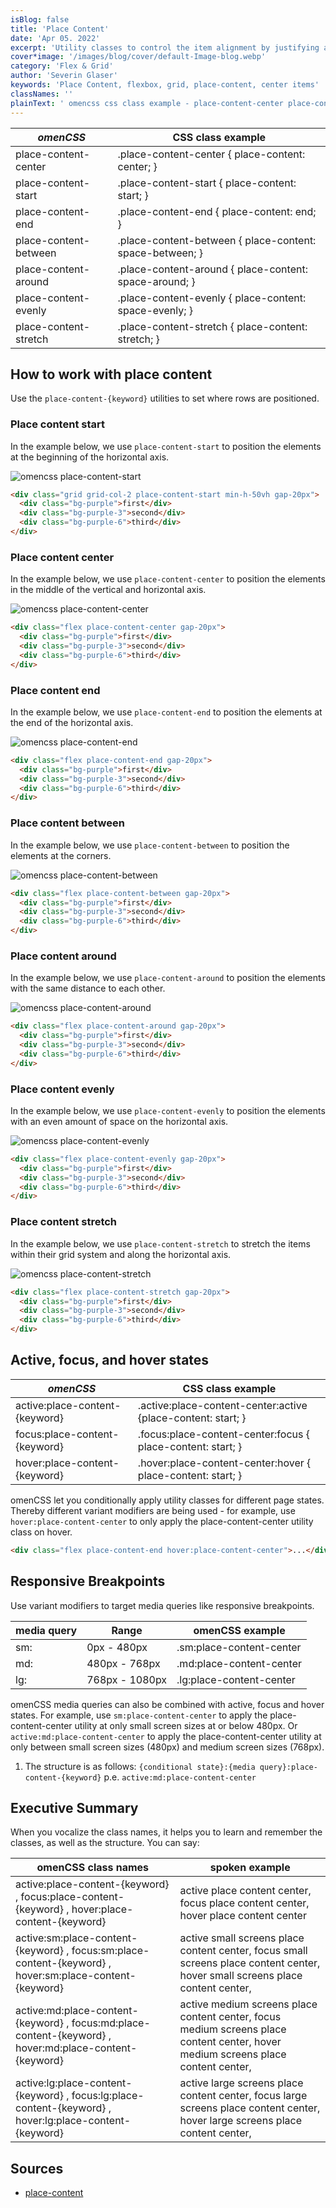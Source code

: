 ```yaml
---
isBlog: false
title: 'Place Content'
date: 'Apr 05. 2022'
excerpt: 'Utility classes to control the item alignment by justifying and aligning it.'
cover*image: '/images/blog/cover/default-Image-blog.webp'
category: 'Flex & Grid'
author: 'Severin Glaser'
keywords: 'Place Content, flexbox, grid, place-content, center items'
classNames: ''
plainText: ' omencss css class example - place-content-center place-content-center place-content: center; place-content-start place-content-start place-content: start; place-content-end place-content-end place-content: end; place-content-between place-content-between place-content: space-between; place-content-around place-content-around place-content: space-around; place-content-evenly place-content-evenly place-content: space-evenly; place-content-stretch place-content-stretch place-content: stretch; how to work with place content use the place-content- keyword utilities to set where rows are positioned place-content-start in the example below we use place-content-start to position the elements at the beginning of the horizontal axis ! omencss place-content-start images docs flex place-content-start webp?style=centerme html div class=grid grid-col-2 place-content-start min-h-50vh gap-20px div class=bg-purple first div div class=bg-purple-3 second div div class=bg-purple-6 third div div place-content-center in the example below we use place-content-center to position the elements in the middle of the vertical and horizontal axis ! omencss place-content-center images docs flex place-content-center webp?style=centerme html div class=flex place-content-center gap-20px div class=bg-purple first div div class=bg-purple-3 second div div class=bg-purple-6 third div div place-content-end in the example below we use place-content-end to position the elements at the end of the horizontal axis ! omencss place-content-end images docs flex place-content-end webp?style=centerme html div class=flex place-content-end gap-20px div class=bg-purple first div div class=bg-purple-3 second div div class=bg-purple-6 third div div place-content-between in the example below we use place-content-between to position the elements at the corners ! omencss place-content-between images docs flex place-content-between webp?style=centerme html div class=flex place-content-between gap-20px div class=bg-purple first div div class=bg-purple-3 second div div class=bg-purple-6 third div div place-content-around in the example below we use place-content-around to position the elements with the same distance to each other ! omencss place-content-around images docs flex place-content-around webp?style=centerme html div class=flex place-content-around gap-20px div class=bg-purple first div div class=bg-purple-3 second div div class=bg-purple-6 third div div place-content-evenly in the example below we use place-content-evenly to position the elements with an even amount of space on the horizontal axis ! omencss place-content-evenly images docs flex place-content-evenly webp?style=centerme html div class=flex place-content-evenly gap-20px div class=bg-purple first div div class=bg-purple-3 second div div class=bg-purple-6 third div div place-content-stretch in the example below we use place-content-stretch to stretch the items within their grid system and along the horizontal axis ! omencss place-content-stretch images docs flex place-content-stretch webp?style=centerme html div class=flex place-content-stretch gap-20px div class=bg-purple first div div class=bg-purple-3 second div div class=bg-purple-6 third div div active focus and hover states omencss css class example - active:place-content- keyword active :place-content-center:active place-content: start; focus:place-content- keyword focus :place-content-center:focus place-content: start; hover:place-content- keyword hover :place-content-center:hover place-content: start; omencss let you conditionally apply utility classes for different page states thereby different variant modifiers are being used - for example use hover:place-content-center to only apply the place-content-center utility class on hover html div class=flex place-content-end hover:place-content-center div responsive breakpoints use variant modifiers to target media queries like responsive breakpoints media query range omencss example - sm: 0px - 480px sm:place-content-center md: 480px - 768px md:place-content-center lg: 768px - 1080px lg:place-content-center omencss media queries can also be combined with active focus and hover states for example use sm:place-content-center to apply the place-content-center utility at only small screen sizes at or below 480px or active:md:place-content-center to apply the place-content-center utility at only between small screen sizes 480px and medium screen sizes 768px 1 the structure is as follows: conditional state : media query :place-content- keyword p e active:md:place-content-center executive summary when you vocalize the class names it helps you to learn and remember the classes as well as the structure you can say: omencss class names spoken example - - active:place-content- keyword focus:place-content- keyword hover:place-content- keyword active place content center focus place content center hover place content center active:sm:place-content- keyword focus:sm:place-content- keyword hover:sm:place-content- keyword active small screens place content center focus small screens place content center hover small screens place content center active:md:place-content- keyword focus:md:place-content- keyword hover:md:place-content- keyword active medium screens place content center focus medium screens place content center hover medium screens place content center active:lg:place-content- keyword focus:lg:place-content- keyword hover:lg:place-content- keyword active large screens place content center focus large screens place content center hover large screens place content center sources - place-content https: developer mozilla org en-us docs web css place-content '
---
```


| _omenCSS_             | CSS class example                                        |
| --------------------- | -------------------------------------------------------- |
| place-content-center  | .place-content-center { place-content: center; }         |
| place-content-start   | .place-content-start { place-content: start; }           |
| place-content-end     | .place-content-end { place-content: end; }               |
| place-content-between | .place-content-between { place-content: space-between; } |
| place-content-around  | .place-content-around { place-content: space-around; }   |
| place-content-evenly  | .place-content-evenly { place-content: space-evenly; }   |
| place-content-stretch | .place-content-stretch { place-content: stretch; }       |

## How to work with place content

Use the `place-content-{keyword}` utilities to set where rows are positioned.

### Place content start

In the example below, we use `place-content-start` to position the elements at the beginning of the horizontal axis.

![omencss place-content-start](/images/docs/flex/place-content-start.webp?style=centerme)

```html
<div class="grid grid-col-2 place-content-start min-h-50vh gap-20px">
  <div class="bg-purple">first</div>
  <div class="bg-purple-3">second</div>
  <div class="bg-purple-6">third</div>
</div>
```

### Place content center

In the example below, we use `place-content-center` to position the elements in the middle of the vertical and horizontal axis.

![omencss place-content-center](/images/docs/flex/place-content-center.webp?style=centerme)

```html
<div class="flex place-content-center gap-20px">
  <div class="bg-purple">first</div>
  <div class="bg-purple-3">second</div>
  <div class="bg-purple-6">third</div>
</div>
```

### Place content end

In the example below, we use `place-content-end` to position the elements at the end of the horizontal axis.

![omencss place-content-end](/images/docs/flex/place-content-end.webp?style=centerme)

```html
<div class="flex place-content-end gap-20px">
  <div class="bg-purple">first</div>
  <div class="bg-purple-3">second</div>
  <div class="bg-purple-6">third</div>
</div>
```

### Place content between

In the example below, we use `place-content-between` to position the elements at the corners.

![omencss place-content-between](/images/docs/flex/place-content-between.webp?style=centerme)

```html
<div class="flex place-content-between gap-20px">
  <div class="bg-purple">first</div>
  <div class="bg-purple-3">second</div>
  <div class="bg-purple-6">third</div>
</div>
```

### Place content around

In the example below, we use `place-content-around` to position the elements with the same distance to each other.

![omencss place-content-around](/images/docs/flex/place-content-around.webp?style=centerme)

```html
<div class="flex place-content-around gap-20px">
  <div class="bg-purple">first</div>
  <div class="bg-purple-3">second</div>
  <div class="bg-purple-6">third</div>
</div>
```

### Place content evenly

In the example below, we use `place-content-evenly` to position the elements with an even amount of space on the horizontal axis.

![omencss place-content-evenly](/images/docs/flex/place-content-evenly.webp?style=centerme)

```html
<div class="flex place-content-evenly gap-20px">
  <div class="bg-purple">first</div>
  <div class="bg-purple-3">second</div>
  <div class="bg-purple-6">third</div>
</div>
```

### Place content stretch

In the example below, we use `place-content-stretch` to stretch the items within their grid system and along the horizontal axis.

![omencss place-content-stretch](/images/docs/flex/place-content-stretch.webp?style=centerme)

```html
<div class="flex place-content-stretch gap-20px">
  <div class="bg-purple">first</div>
  <div class="bg-purple-3">second</div>
  <div class="bg-purple-6">third</div>
</div>
```

## Active, focus, and hover states

| _omenCSS_                      | CSS class example                                             |
| ------------------------------ | ------------------------------------------------------------- |
| active:place-content-{keyword} | .active\:place-content-center:active {place-content: start; } |
| focus:place-content-{keyword}  | .focus\:place-content-center:focus { place-content: start; }  |
| hover:place-content-{keyword}  | .hover\:place-content-center:hover { place-content: start; }  |

omenCSS let you conditionally apply utility classes for different page states. Thereby different variant modifiers are being used - for example, use `hover:place-content-center` to only apply the place-content-center utility class on hover.

```html
<div class="flex place-content-end hover:place-content-center">...</div>
```

## Responsive Breakpoints

Use variant modifiers to target media queries like responsive breakpoints.

| media query | Range          | omenCSS example          |
| ----------- | -------------- | ------------------------ |
| sm:         | 0px - 480px    | .sm:place-content-center |
| md:         | 480px - 768px  | .md:place-content-center |
| lg:         | 768px - 1080px | .lg:place-content-center |

omenCSS media queries can also be combined with active, focus and hover states. For example, use `sm:place-content-center` to apply the place-content-center utility at only small screen sizes at or below 480px. Or `active:md:place-content-center` to apply the place-content-center utility at only between small screen sizes (480px) and medium screen sizes (768px).

1. The structure is as follows: `{conditional state}:{media query}:place-content-{keyword}` p.e. `active:md:place-content-center`

## Executive Summary

When you vocalize the class names, it helps you to learn and remember the classes, as well as the structure. You can say:

| omenCSS class names                                                                                     | spoken example                                                                                                                    |
| ------------------------------------------------------------------------------------------------------- | --------------------------------------------------------------------------------------------------------------------------------- |
| active:place-content-{keyword} , focus:place-content-{keyword} , hover:place-content-{keyword}          | active place content center, focus place content center, hover place content center                                               |
| active:sm:place-content-{keyword} , focus:sm:place-content-{keyword} , hover:sm:place-content-{keyword} | active small screens place content center, focus small screens place content center, hover small screens place content center,    |
| active:md:place-content-{keyword} , focus:md:place-content-{keyword} , hover:md:place-content-{keyword} | active medium screens place content center, focus medium screens place content center, hover medium screens place content center, |
| active:lg:place-content-{keyword} , focus:lg:place-content-{keyword} , hover:lg:place-content-{keyword} | active large screens place content center, focus large screens place content center, hover large screens place content center,    |

## Sources

- [place-content](https://developer.mozilla.org/en-US/docs/Web/CSS/place-content)
